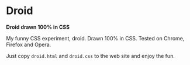 # Droid

**Droid drawn 100% in CSS**

My funny CSS experiment, droid. Drawn 100% in CSS. Tested on Chrome, Firefox and Opera.

Just copy `droid.html` and `droid.css` to the web site and enjoy the fun.